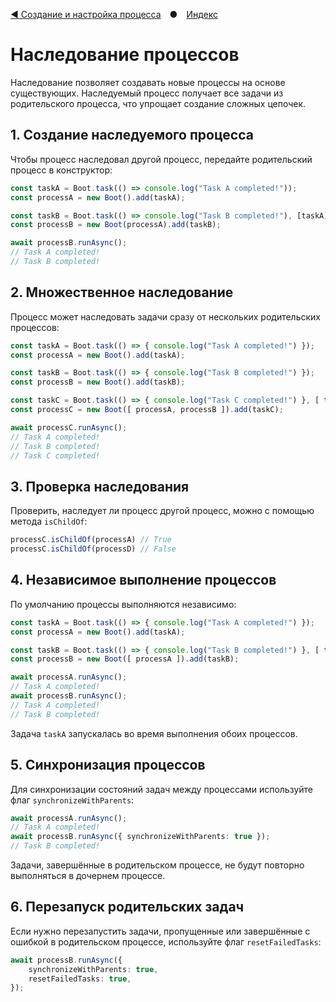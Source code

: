 [◀ Создание и настройка процесса](./04-PROCESS.md) ● [Индекс](./README.md)

# Наследование процессов
Наследование позволяет создавать новые процессы на основе существующих.
Наследуемый процесс получает все задачи из родительского процесса, что упрощает создание сложных цепочек.

## 1. Создание наследуемого процесса
Чтобы процесс наследовал другой процесс, передайте родительский процесс в конструктор:

```ts
const taskA = Boot.task(() => console.log("Task A completed!"));
const processA = new Boot().add(taskA);

const taskB = Boot.task(() => console.log("Task B completed!"), [taskA]);
const processB = new Boot(processA).add(taskB);

await processB.runAsync();
// Task A completed!
// Task B completed!
```

## 2. Множественное наследование
Процесс может наследовать задачи сразу от нескольких родительских процессов:
```ts
const taskA = Boot.task(() => { console.log("Task A completed!") });
const processA = new Boot().add(taskA);

const taskB = Boot.task(() => { console.log("Task B completed!") });
const processB = new Boot().add(taskB);

const taskC = Boot.task(() => { console.log("Task C completed!") }, [ taskA, taskB ]);
const processC = new Boot([ processA, processB ]).add(taskC);

await processC.runAsync();
// Task A completed!
// Task B completed!
// Task C completed!
```

## 3. Проверка наследования

Проверить, наследует ли процесс другой процесс, можно с помощью метода `isChildOf`:
```ts
processC.isChildOf(processA) // True
processC.isChildOf(processD) // False
```

## 4. Независимое выполнение процессов
По умолчанию процессы выполняются независимо:
```ts
const taskA = Boot.task(() => { console.log("Task A completed!") });
const processA = new Boot().add(taskA);

const taskB = Boot.task(() => { console.log("Task B completed!") }, [ taskA ]);
const processB = new Boot([ processA ]).add(taskB);

await processA.runAsync();
// Task A completed!
await processB.runAsync();
// Task A completed!
// Task B completed!
```
Задача `taskA` запускалась во время выполнения обоих процессов.

## 5. Синхронизация процессов
Для синхронизации состояний задач между процессами используйте флаг `synchronizeWithParents`:
```ts
await processA.runAsync();
// Task A completed!
await processB.runAsync({ synchronizeWithParents: true });
// Task B completed!
```
Задачи, завершённые в родительском процессе, не будут повторно выполняться в дочернем процессе.

## 6. Перезапуск родительских задач
Если нужно перезапустить задачи, пропущенные или завершённые с ошибкой в родительском процессе,
используйте флаг `resetFailedTasks`:
```ts
await processB.runAsync({
    synchronizeWithParents: true, 
    resetFailedTasks: true,
});
```
